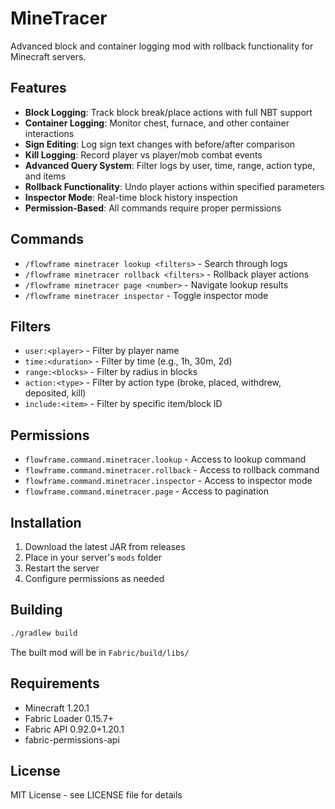 # MineTracer

Advanced block and container logging mod with rollback functionality for Minecraft servers.

## Features

- **Block Logging**: Track block break/place actions with full NBT support
- **Container Logging**: Monitor chest, furnace, and other container interactions
- **Sign Editing**: Log sign text changes with before/after comparison
- **Kill Logging**: Record player vs player/mob combat events
- **Advanced Query System**: Filter logs by user, time, range, action type, and items
- **Rollback Functionality**: Undo player actions within specified parameters
- **Inspector Mode**: Real-time block history inspection
- **Permission-Based**: All commands require proper permissions

## Commands

- `/flowframe minetracer lookup <filters>` - Search through logs
- `/flowframe minetracer rollback <filters>` - Rollback player actions
- `/flowframe minetracer page <number>` - Navigate lookup results
- `/flowframe minetracer inspector` - Toggle inspector mode

## Filters

- `user:<player>` - Filter by player name
- `time:<duration>` - Filter by time (e.g., 1h, 30m, 2d)
- `range:<blocks>` - Filter by radius in blocks
- `action:<type>` - Filter by action type (broke, placed, withdrew, deposited, kill)
- `include:<item>` - Filter by specific item/block ID

## Permissions

- `flowframe.command.minetracer.lookup` - Access to lookup command
- `flowframe.command.minetracer.rollback` - Access to rollback command
- `flowframe.command.minetracer.inspector` - Access to inspector mode
- `flowframe.command.minetracer.page` - Access to pagination

## Installation

1. Download the latest JAR from releases
2. Place in your server's `mods` folder
3. Restart the server
4. Configure permissions as needed

## Building

```bash
./gradlew build
```

The built mod will be in `Fabric/build/libs/`

## Requirements

- Minecraft 1.20.1
- Fabric Loader 0.15.7+
- Fabric API 0.92.0+1.20.1
- fabric-permissions-api

## License

MIT License - see LICENSE file for details
